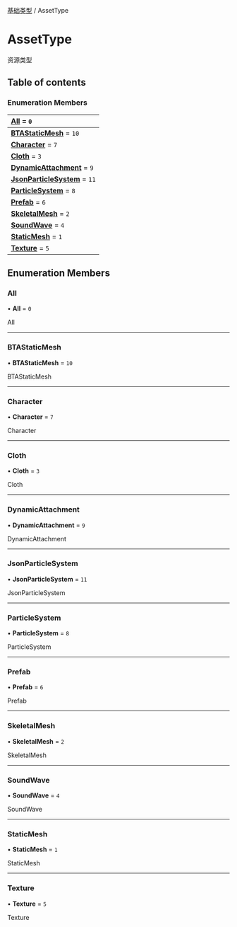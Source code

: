 [基础类型](../groups/基础类型.基础类型.md) / AssetType

# AssetType <Badge type="tip" text="Enumeration" /> <Score text="AssetType" />

资源类型

## Table of contents

### Enumeration Members <Score text="Enumeration" /> 
| **[All](mw.AssetType.md#all)** = ``0``  |
| :----- |
| **[BTAStaticMesh](mw.AssetType.md#btastaticmesh)** = ``10`` |
| **[Character](mw.AssetType.md#character)** = ``7`` |
| **[Cloth](mw.AssetType.md#cloth)** = ``3`` |
| **[DynamicAttachment](mw.AssetType.md#dynamicattachment)** = ``9`` |
| **[JsonParticleSystem](mw.AssetType.md#jsonparticlesystem)** = ``11`` |
| **[ParticleSystem](mw.AssetType.md#particlesystem)** = ``8`` |
| **[Prefab](mw.AssetType.md#prefab)** = ``6`` |
| **[SkeletalMesh](mw.AssetType.md#skeletalmesh)** = ``2`` |
| **[SoundWave](mw.AssetType.md#soundwave)** = ``4`` |
| **[StaticMesh](mw.AssetType.md#staticmesh)** = ``1`` |
| **[Texture](mw.AssetType.md#texture)** = ``5`` |

## Enumeration Members

### All <Score text="All" /> 

• **All** = ``0``

All

___

### BTAStaticMesh <Score text="BTAStaticMesh" /> 

• **BTAStaticMesh** = ``10``

BTAStaticMesh

___

### Character <Score text="Character" /> 

• **Character** = ``7``

Character

___

### Cloth <Score text="Cloth" /> 

• **Cloth** = ``3``

Cloth

___

### DynamicAttachment <Score text="DynamicAttachment" /> 

• **DynamicAttachment** = ``9``

DynamicAttachment

___

### JsonParticleSystem <Score text="JsonParticleSystem" /> 

• **JsonParticleSystem** = ``11``

JsonParticleSystem

___

### ParticleSystem <Score text="ParticleSystem" /> 

• **ParticleSystem** = ``8``

ParticleSystem

___

### Prefab <Score text="Prefab" /> 

• **Prefab** = ``6``

Prefab

___

### SkeletalMesh <Score text="SkeletalMesh" /> 

• **SkeletalMesh** = ``2``

SkeletalMesh

___

### SoundWave <Score text="SoundWave" /> 

• **SoundWave** = ``4``

SoundWave

___

### StaticMesh <Score text="StaticMesh" /> 

• **StaticMesh** = ``1``

StaticMesh

___

### Texture <Score text="Texture" /> 

• **Texture** = ``5``

Texture
